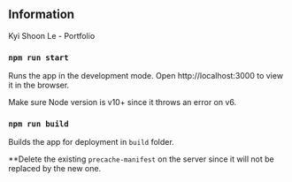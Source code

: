 ## Information

Kyi Shoon Le - Portfolio

### `npm run start`

Runs the app in the development mode.
Open http://localhost:3000 to view it in the browser.

Make sure Node version is v10+ since it throws an error on v6.

### `npm run build`

Builds the app for deployment in `build` folder. 

**Delete the existing `precache-manifest` on the server since it will not be replaced by the new one.